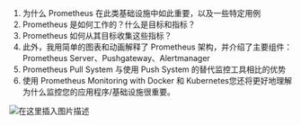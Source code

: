  1. 为什么 Prometheus 在此类基础设施中如此重要，以及一些特定用例
 2. Prometheus 是如何工作的？什么是目标和指标？
 3. Prometheus 如何从其目标收集这些指标？
 4. 此外，我用简单的图表和动画解释了 Prometheus 架构，并介绍了主要组件：Prometheus Server、Pushgateway、Alertmanager
 5. Prometheus Pull System 与使用 Push System 的替代监控工具相比的优势
 6. 使用 Prometheus Monitoring with Docker 和 Kubernetes您还将更好地理解为什么监控您的应用程序/基础设施很重要。


![在这里插入图片描述](https://i-blog.csdnimg.cn/blog_migrate/e8ace8feb888c296e28c01a024f691fb.png)

